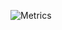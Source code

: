 ![Metrics](https://metrics.lecoq.io/mkn96?template=classic&habits=1&activity=1&topics=1&stars=1&languages=1&isocalendar=1&followup=1&discussions=1&repositories=1&calendar=1&starlists=1&introduction=1&lines=1&skyline=1&pagespeed=1&music=1&base.indepth=false&repositories=100&repositories.batch=100&repositories.forks=false&repositories.affiliations=owner&isocalendar.duration=half-year&languages.limit=8&languages.threshold=0%25&languages.other=false&languages.colors=github&languages.sections=most-used&languages.indepth=false&languages.analysis.timeout=15&languages.categories=markup%2C%20programming&languages.recent.categories=markup%2C%20programming&languages.recent.load=300&languages.recent.days=14&topics.mode=starred&topics.sort=stars&topics.limit=15&stars.limit=4&habits.from=246&habits.days=14&habits.facts=true&habits.charts=false&habits.charts.type=classic&habits.trim=false&followup.sections=repositories&followup.indepth=false&activity.limit=5&activity.load=300&activity.days=14&activity.visibility=all&activity.timestamps=false&activity.filter=all&discussions.categories=true&discussions.categories.limit=0&introduction.title=true&starlists.limit=2&starlists.limit.repositories=2&starlists.languages=false&starlists.limit.languages=8&starlists.shuffle.repositories=true&calendar.limit=1&skyline.year=current-year&skyline.frames=60&skyline.quality=0.5&skyline.compatibility=false&pagespeed.url=www.miken.me&pagespeed.detailed=false&pagespeed.screenshot=false&music.provider=spotify&music.mode=playlist&music.playlist=https%3A%2F%2Fopen.spotify.com%2Fplaylist%2F2qiiwN5XoDtwTNXGc8Mq5t%3Fsi%3D720968d4fb5f4c57&music.limit=4&music.played.at=false&music.time.range=long&music.top.type=tracks&music.user=skxnsen&config.timezone=Europe%2FKiev&config.twemoji=true)
